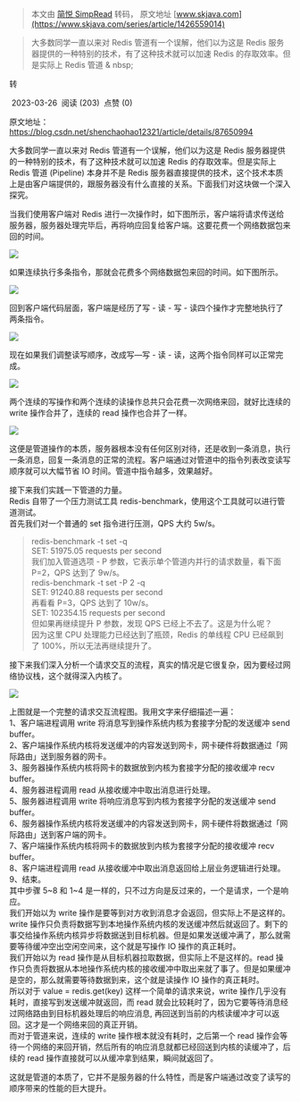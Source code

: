> 本文由 [简悦 SimpRead](http://ksria.com/simpread/) 转码， 原文地址 [www.skjava.com](https://www.skjava.com/series/article/1426559014)

> 大多数同学一直以来对 Redis 管道有一个误解，他们以为这是 Redis 服务器提供的一种特别的技术，有了这种技术就可以加速 Redis 的存取效率。但是实际上 Redis 管道 & nbsp;

转

 2023-03-26  阅读 (203)  点赞 (0)

原文地址：https://blog.csdn.net/shenchaohao12321/article/details/87650994

大多数同学一直以来对 Redis 管道有一个误解，他们以为这是 Redis 服务器提供的一种特别的技术，有了这种技术就可以加速 Redis 的存取效率。但是实际上 Redis 管道 (Pipeline) 本身并不是 Redis 服务器直接提供的技术，这个技术本质上是由客户端提供的，跟服务器没有什么直接的关系。下面我们对这块做一个深入探究。

当我们使用客户端对 Redis 进行一次操作时，如下图所示，客户端将请求传送给服务器，服务器处理完毕后，再将响应回复给客户端。这要花费一个网络数据包来回的时间。

![](http://image.skjava.com/article/series/redis/202303261119293281.png)

如果连续执行多条指令，那就会花费多个网络数据包来回的时间。如下图所示。

![](http://image.skjava.com/article/series/redis/202303261119297922.png)

回到客户端代码层面，客户端是经历了写 - 读 - 写 - 读四个操作才完整地执行了两条指令。

![](http://image.skjava.com/article/series/redis/202303261119303093.png)

现在如果我们调整读写顺序，改成写—写 - 读 - 读，这两个指令同样可以正常完成。

![](http://image.skjava.com/article/series/redis/202303261119309184.png)

两个连续的写操作和两个连续的读操作总共只会花费一次网络来回，就好比连续的 write 操作合并了，连续的 read 操作也合并了一样。

![](http://image.skjava.com/article/series/redis/202303261119314185.png)

这便是管道操作的本质，服务器根本没有任何区别对待，还是收到一条消息，执行一条消息，回复一条消息的正常的流程。客户端通过对管道中的指令列表改变读写顺序就可以大幅节省 IO 时间。管道中指令越多，效果越好。

接下来我们实践一下管道的力量。  
Redis 自带了一个压力测试工具 redis-benchmark，使用这个工具就可以进行管道测试。  
首先我们对一个普通的 set 指令进行压测，QPS 大约 5w/s。

> redis-benchmark -t set -q  
> SET: 51975.05 requests per second  
> 我们加入管道选项 - P 参数，它表示单个管道内并行的请求数量，看下面 P=2，QPS 达到了 9w/s。  
> redis-benchmark -t set -P 2 -q  
> SET: 91240.88 requests per second  
> 再看看 P=3，QPS 达到了 10w/s。  
> SET: 102354.15 requests per second  
> 但如果再继续提升 P 参数，发现 QPS 已经上不去了。这是为什么呢？  
> 因为这里 CPU 处理能力已经达到了瓶颈，Redis 的单线程 CPU 已经飙到了 100%，所以无法再继续提升了。

接下来我们深入分析一个请求交互的流程，真实的情况是它很复杂，因为要经过网络协议栈，这个就得深入内核了。

![](http://image.skjava.com/article/series/redis/202303261119319696.png)

上图就是一个完整的请求交互流程图。我用文字来仔细描述一遍：  
1、客户端进程调用 write 将消息写到操作系统内核为套接字分配的发送缓冲 send buffer。  
2、客户端操作系统内核将发送缓冲的内容发送到网卡，网卡硬件将数据通过「网际路由」送到服务器的网卡。  
3、服务器操作系统内核将网卡的数据放到内核为套接字分配的接收缓冲 recv buffer。  
4、服务器进程调用 read 从接收缓冲中取出消息进行处理。  
5、服务器进程调用 write 将响应消息写到内核为套接字分配的发送缓冲 send buffer。  
6、服务器操作系统内核将发送缓冲的内容发送到网卡，网卡硬件将数据通过「网际路由」送到客户端的网卡。  
7、客户端操作系统内核将网卡的数据放到内核为套接字分配的接收缓冲 recv buffer。  
8、客户端进程调用 read 从接收缓冲中取出消息返回给上层业务逻辑进行处理。  
9、结束。  
其中步骤 5~8 和 1~4 是一样的，只不过方向是反过来的，一个是请求，一个是响应。  
我们开始以为 write 操作是要等到对方收到消息才会返回，但实际上不是这样的。write 操作只负责将数据写到本地操作系统内核的发送缓冲然后就返回了。剩下的事交给操作系统内核异步将数据送到目标机器。但是如果发送缓冲满了，那么就需要等待缓冲空出空闲空间来，这个就是写操作 IO 操作的真正耗时。  
我们开始以为 read 操作是从目标机器拉取数据，但实际上不是这样的。read 操作只负责将数据从本地操作系统内核的接收缓冲中取出来就了事了。但是如果缓冲是空的，那么就需要等待数据到来，这个就是读操作 IO 操作的真正耗时。  
所以对于 value = redis.get(key) 这样一个简单的请求来说，write 操作几乎没有耗时，直接写到发送缓冲就返回，而 read 就会比较耗时了，因为它要等待消息经过网络路由到目标机器处理后的响应消息, 再回送到当前的内核读缓冲才可以返回。这才是一个网络来回的真正开销。  
而对于管道来说，连续的 write 操作根本就没有耗时，之后第一个 read 操作会等待一个网络的来回开销，然后所有的响应消息就都已经回送到内核的读缓冲了，后续的 read 操作直接就可以从缓冲拿到结果，瞬间就返回了。

这就是管道的本质了，它并不是服务器的什么特性，而是客户端通过改变了读写的顺序带来的性能的巨大提升。